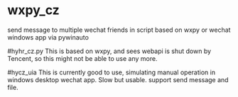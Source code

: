 # wxpy_cz
send message to multiple wechat friends in script based on wxpy or wechat windows app via pywinauto


#hyhr_cz.py
This is based on wxpy, and sees webapi is shut down by Tencent, so this might not be able to use any more. 


#hycz_uia
This is currently good to use, simulating manual operation in windows desktop wechat app. Slow but usable.
support send message and file.
